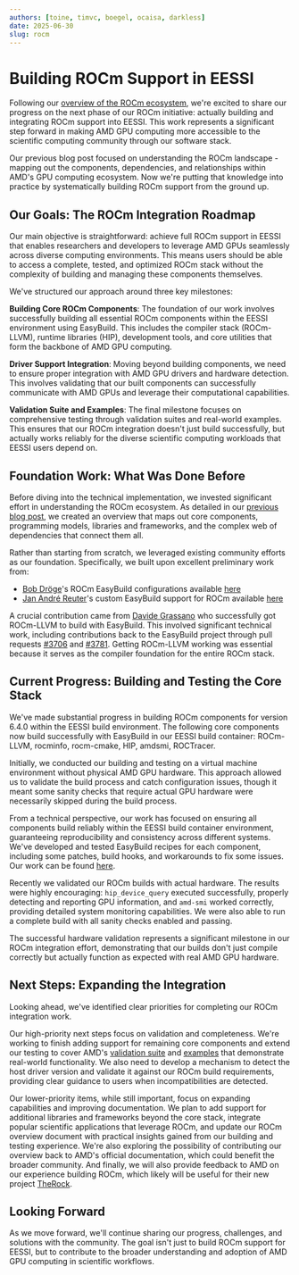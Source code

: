 ```yaml
---
authors: [toine, timvc, boegel, ocaisa, darkless]
date: 2025-06-30
slug: rocm
---
```


# Building ROCm Support in EESSI

Following our [overview of the ROCm ecosystem](https://www.eessi.io/docs/rocm), we're excited to share our progress on the next phase of our ROCm initiative: actually building and integrating ROCm support into EESSI.
This work represents a significant step forward in making AMD GPU computing more accessible to the scientific computing community through our software stack.

<!-- more -->

Our previous blog post focused on understanding the ROCm landscape - mapping out the components, dependencies, and relationships within AMD's GPU computing ecosystem.
Now we're putting that knowledge into practice by systematically building ROCm support from the ground up.

## Our Goals: The ROCm Integration Roadmap

Our main objective is straightforward: achieve full ROCm support in EESSI that enables researchers and developers to leverage AMD GPUs seamlessly across diverse computing environments.
This means users should be able to access a complete, tested, and optimized ROCm stack without the complexity of building and managing these components themselves.

We've structured our approach around three key milestones:

**Building Core ROCm Components**: The foundation of our work involves successfully building all essential ROCm components within the EESSI environment using EasyBuild.
This includes the compiler stack (ROCm-LLVM), runtime libraries (HIP), development tools, and core utilities that form the backbone of AMD GPU computing.

**Driver Support Integration**: Moving beyond building components, we need to ensure proper integration with AMD GPU drivers and hardware detection.
This involves validating that our built components can successfully communicate with AMD GPUs and leverage their computational capabilities.

**Validation Suite and Examples**: The final milestone focuses on comprehensive testing through validation suites and real-world examples.
This ensures that our ROCm integration doesn't just build successfully, but actually works reliably for the diverse scientific computing workloads that EESSI users depend on.

## Foundation Work: What Was Done Before

Before diving into the technical implementation, we invested significant effort in understanding the ROCm ecosystem.
As detailed in our [previous blog post](https://www.eessi.io/docs/blog/2025/05/26/rocm/), we created an overview that maps out core components, programming models, libraries and frameworks, and the complex web of dependencies that connect them all.

Rather than starting from scratch, we leveraged existing community efforts as our foundation.
Specifically, we built upon excellent preliminary work from:

* [Bob Dröge](https://github.com/bedroge)'s ROCm EasyBuild configurations available [here](https://github.com/bedroge/eb-rocm/tree/main)
* [Jan André Reuter](https://github.com/Thyre)'s custom EasyBuild support for ROCm available [here](https://github.com/Thyre/easybuild-custom/tree/support-passing-amdgcn/easybuild/)

A crucial contribution came from [Davide Grassano](https://github.com/Crivella) who successfully got ROCm-LLVM to build with EasyBuild.
This involved significant technical work, including contributions back to the EasyBuild project through pull requests [#3706](https://github.com/easybuilders/easybuild-easyblocks/pull/3706) and [#3781](https://github.com/easybuilders/easybuild-easyblocks/pull/3781).
Getting ROCm-LLVM working was essential because it serves as the compiler foundation for the entire ROCm stack.

## Current Progress: Building and Testing the Core Stack

We've made substantial progress in building ROCm components for version 6.4.0 within the EESSI build environment.
The following core components now build successfully with EasyBuild in our EESSI build container: ROCm-LLVM, rocminfo, rocm-cmake, HIP, amdsmi, ROCTracer.

Initially, we conducted our building and testing on a virtual machine environment without physical AMD GPU hardware.
This approach allowed us to validate the build process and catch configuration issues, though it meant some sanity checks that require actual GPU hardware were necessarily skipped during the build process.

From a technical perspective, our work has focused on ensuring all components build reliably within the EESSI build container environment, guaranteeing reproducibility and consistency across different systems.
We've developed and tested EasyBuild recipes for each component, including some patches, build hooks, and workarounds to fix some issues.
Our work can be found [here](https://github.com/Timvnc/easyconfig-rocm/tree/master).

Recently we validated our ROCm builds with actual hardware.
The results were highly encouraging: `hip_device_query` executed successfully, properly detecting and reporting GPU information, and `amd-smi` worked correctly, providing detailed system monitoring capabilities.
We were also able to run a complete build with all sanity checks enabled and passing.

The successful hardware validation represents a significant milestone in our ROCm integration effort, demonstrating that our builds don't just compile correctly but actually function as expected with real AMD GPU hardware.

## Next Steps: Expanding the Integration

Looking ahead, we've identified clear priorities for completing our ROCm integration work.

Our high-priority next steps focus on validation and completeness.
We're working to finish adding support for remaining core components and extend our testing to cover AMD's [validation suite](https://github.com/ROCm/ROCmValidationSuite) and [examples](https://github.com/ROCm/rocm-examples) that demonstrate real-world functionality.
We also need to develop a mechanism to detect the host driver version and validate it against our ROCm build requirements, providing clear guidance to users when incompatibilities are detected.

Our lower-priority items, while still important, focus on expanding capabilities and improving documentation.
We plan to add support for additional libraries and frameworks beyond the core stack, integrate popular scientific applications that leverage ROCm, and update our ROCm overview document with practical insights gained from our building and testing experience.
We're also exploring the possibility of contributing our overview back to AMD's official documentation, which could benefit the broader community.
And finally, we will also provide feedback to AMD on our experience building ROCm, which likely will be useful for their new project [TheRock](https://github.com/ROCm/TheRock).

## Looking Forward

As we move forward, we'll continue sharing our progress, challenges, and solutions with the community.
The goal isn't just to build ROCm support for EESSI, but to contribute to the broader understanding and adoption of AMD GPU computing in scientific workflows.
